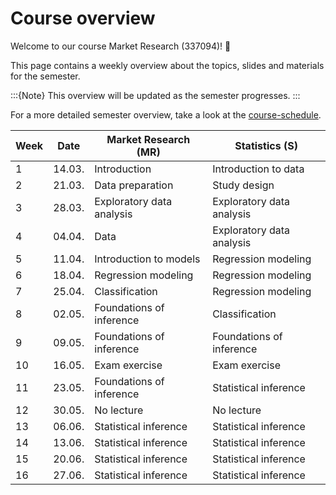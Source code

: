 # Course overview

Welcome to our course Market Research (337094)! 👋  

This page contains a weekly overview about the topics, slides and materials for the semester.

:::{Note}
This overview will be updated as the semester progresses.
:::


For a more detailed semester overview, take a look at the [course-schedule](../files/course-schedule.md). 


|	Week	|	Date	|	Market Research (MR)	|	Statistics (S)	|
|	---	|	---	|	---	|	---	|
|	1	|	14.03.	|	Introduction	|	Introduction to data	|
|	2	|	21.03.	|	Data preparation	|	Study design	|
|	3	|	28.03.	|	Exploratory data analysis	|	Exploratory data analysis	|
|	4	|	04.04.	|	Data	|	Exploratory data analysis	|
|	5	|	11.04.	|	Introduction to models	|	Regression modeling	|
|	6	|	18.04.	|	Regression modeling	|	Regression modeling	|
|	7	|	25.04.	|	Classification	|	Regression modeling	|
|	8	|	02.05.	|	Foundations of inference	|	Classification	|
|	9	|	09.05.	|	Foundations of inference	|	Foundations of inference	|
|	10	|	16.05.	|	Exam exercise	|	Exam exercise	|
|	11	|	23.05.	|	Foundations of inference	|	Statistical inference	|
|	12	|	30.05.	|	No lecture	|	No lecture	|
|	13	|	06.06.	|	Statistical inference	|	Statistical inference	|
|	14	|	13.06.	|	Statistical inference	|	Statistical inference	|
|	15	|	20.06.	|	Statistical inference	|	Statistical inference	|
|	16	|	27.06.	|	Statistical inference	|	Statistical inference	|

